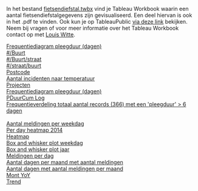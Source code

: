 In het bestand [fietsendiefstal.twbx](./fietsendiefstal.twbx) vind je Tableau Workbook waarin een aantal fietsendiefstalgegevens zijn gevisualiseerd. Een deel hiervan is ook in het .pdf te vinden.
Ook kun je op TableauPublic [via deze link](https://public.tableau.com/profile/louiswitte#!/vizhome/FietsenDiefstal/buurtstraat) bekijken.    
Neem bij vragen of voor meer informatie over het Tableau Workbook contact op met [Louis Witte](mailto:a.p.witte@provinciegroningen.nl).

[Frequentiediagram pleegduur (dagen)](https://public.tableau.com/profile/louiswitte#!/vizhome/FietsenDiefstal/Pleegduur)    
[#/Buurt](https://public.tableau.com/profile/louiswitte#!/vizhome/FietsenDiefstal/Buurt)    
[#/Buurt/straat](https://public.tableau.com/profile/louiswitte#!/vizhome/FietsenDiefstal/buurtstraat)    
[#/straat/buurt](https://public.tableau.com/profile/louiswitte#!/vizhome/FietsenDiefstal/straatbuurt)    
[Postcode](https://public.tableau.com/profile/louiswitte#!/vizhome/FietsenDiefstal/PostCode)    
[Aantal incidenten naar temperatuur](https://public.tableau.com/profile/louiswitte#!/vizhome/FietsenDiefstal/Temperatuur)    
[Projecten](https://public.tableau.com/profile/louiswitte#!/vizhome/FietsenDiefstal/Projecten)    
[Frequentiediagram pleegduur (dagen)](https://public.tableau.com/profile/louiswitte#!/vizhome/FietsenDiefstal/DuurTabel)    
[PDuurCum Log](https://public.tableau.com/profile/louiswitte#!/vizhome/FietsenDiefstal/PDuurCumLog)    
[Frequentieverdeling totaal aantal records (366) met een 'pleegduur' > 6 dagen](https://public.tableau.com/profile/louiswitte#!/vizhome/FietsenDiefstal/PDLang)    
[](https://public.tableau.com/profile/louiswitte#!/vizhome/FietsenDiefstal/PDPerWeekdag)    
[Aantal meldingen per weekdag](https://public.tableau.com/profile/louiswitte#!/vizhome/FietsenDiefstal/PDWeekdag)    
[Per day heatmap 2014](https://public.tableau.com/profile/louiswitte#!/vizhome/FietsenDiefstal/PerDayHeatMap)       
[Heatmap](https://public.tableau.com/profile/louiswitte#!/vizhome/FietsenDiefstal/Heatmap)     
[Box and whisker plot weekdag](https://public.tableau.com/profile/louiswitte#!/vizhome/FietsenDiefstal/BWweekdag)     
[Box and whisker plot jaar](https://public.tableau.com/profile/louiswitte#!/vizhome/FietsenDiefstal/BWjaar)    
[Meldingen per dag](https://public.tableau.com/profile/louiswitte#!/vizhome/FietsenDiefstal/Meldingdag)     
[Aantal dagen per maand met aantal meldingen](https://public.tableau.com/profile/louiswitte#!/vizhome/FietsenDiefstal/DagenMetMeldingen)    
[Aantal dagen met aantal meldingen per maand](https://public.tableau.com/profile/louiswitte#!/vizhome/FietsenDiefstal/Meldingenpdpm)    
[Mont YoY](https://public.tableau.com/profile/louiswitte#!/vizhome/FietsenDiefstal/MonthYoY)    
[Trend](https://public.tableau.com/profile/louiswitte#!/vizhome/FietsenDiefstal/Trend)    
